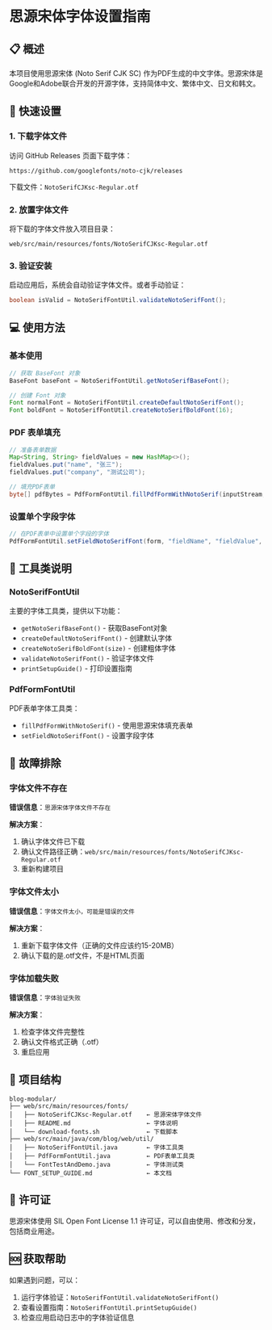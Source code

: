 # 思源宋体字体设置指南

## 📋 概述

本项目使用思源宋体 (Noto Serif CJK SC) 作为PDF生成的中文字体。思源宋体是Google和Adobe联合开发的开源字体，支持简体中文、繁体中文、日文和韩文。

## 🚀 快速设置

### 1. 下载字体文件

访问 GitHub Releases 页面下载字体：
```
https://github.com/googlefonts/noto-cjk/releases
```

下载文件：`NotoSerifCJKsc-Regular.otf`

### 2. 放置字体文件

将下载的字体文件放入项目目录：
```
web/src/main/resources/fonts/NotoSerifCJKsc-Regular.otf
```

### 3. 验证安装

启动应用后，系统会自动验证字体文件。或者手动验证：
```java
boolean isValid = NotoSerifFontUtil.validateNotoSerifFont();
```

## 💻 使用方法

### 基本使用

```java
// 获取 BaseFont 对象
BaseFont baseFont = NotoSerifFontUtil.getNotoSerifBaseFont();

// 创建 Font 对象
Font normalFont = NotoSerifFontUtil.createDefaultNotoSerifFont();
Font boldFont = NotoSerifFontUtil.createNotoSerifBoldFont(16);
```

### PDF 表单填充

```java
// 准备表单数据
Map<String, String> fieldValues = new HashMap<>();
fieldValues.put("name", "张三");
fieldValues.put("company", "测试公司");

// 填充PDF表单
byte[] pdfBytes = PdfFormFontUtil.fillPdfFormWithNotoSerif(inputStream, fieldValues);
```

### 设置单个字段字体

```java
// 在PDF表单中设置单个字段的字体
PdfFormFontUtil.setFieldNotoSerifFont(form, "fieldName", "fieldValue", 12f);
```

## 🔧 工具类说明

### NotoSerifFontUtil

主要的字体工具类，提供以下功能：

- `getNotoSerifBaseFont()` - 获取BaseFont对象
- `createDefaultNotoSerifFont()` - 创建默认字体
- `createNotoSerifBoldFont(size)` - 创建粗体字体
- `validateNotoSerifFont()` - 验证字体文件
- `printSetupGuide()` - 打印设置指南

### PdfFormFontUtil

PDF表单字体工具类：

- `fillPdfFormWithNotoSerif()` - 使用思源宋体填充表单
- `setFieldNotoSerifFont()` - 设置字段字体

## 🐛 故障排除

### 字体文件不存在

**错误信息**：`思源宋体字体文件不存在`

**解决方案**：
1. 确认字体文件已下载
2. 确认文件路径正确：`web/src/main/resources/fonts/NotoSerifCJKsc-Regular.otf`
3. 重新构建项目

### 字体文件太小

**错误信息**：`字体文件太小，可能是错误的文件`

**解决方案**：
1. 重新下载字体文件（正确的文件应该约15-20MB）
2. 确认下载的是.otf文件，不是HTML页面

### 字体加载失败

**错误信息**：`字体验证失败`

**解决方案**：
1. 检查字体文件完整性
2. 确认文件格式正确（.otf）
3. 重启应用

## 📁 项目结构

```
blog-modular/
├── web/src/main/resources/fonts/
│   ├── NotoSerifCJKsc-Regular.otf    ← 思源宋体字体文件
│   ├── README.md                     ← 字体说明
│   └── download-fonts.sh             ← 下载脚本
├── web/src/main/java/com/blog/web/util/
│   ├── NotoSerifFontUtil.java        ← 字体工具类
│   ├── PdfFormFontUtil.java          ← PDF表单工具类
│   └── FontTestAndDemo.java          ← 字体测试类
└── FONT_SETUP_GUIDE.md               ← 本文档
```

## 📄 许可证

思源宋体使用 SIL Open Font License 1.1 许可证，可以自由使用、修改和分发，包括商业用途。

## 🆘 获取帮助

如果遇到问题，可以：

1. 运行字体验证：`NotoSerifFontUtil.validateNotoSerifFont()`
2. 查看设置指南：`NotoSerifFontUtil.printSetupGuide()`
3. 检查应用启动日志中的字体验证信息